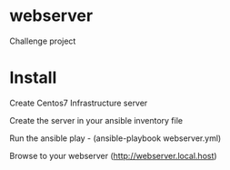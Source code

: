 # webserver
Challenge project

# Install
Create Centos7 Infrastructure server

Create the server in your ansible inventory file

Run the ansible play - (ansible-playbook webserver.yml)

Browse to your webserver (http://webserver.local.host)

